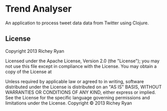# Trend Analyser

An application to process tweet data data from Twitter using Clojure.

## License

Copyright 2013 Richey Ryan

Licensed under the Apache License, Version 2.0 (the "License");
you may not use this file except in compliance with the License.
You may obtain a copy of the License at

[id]: http://www.apache.org/licenses/LICENSE-2.0

Unless required by applicable law or agreed to in writing, software
distributed under the License is distributed on an "AS IS" BASIS,
WITHOUT WARRANTIES OR CONDITIONS OF ANY KIND, either express or implied.
See the License for the specific language governing permissions and
limitations under the License. Copyright © 2013 Richey Ryan
